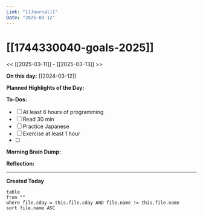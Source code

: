 ```yaml
---
Link: "[[Journal]]"
Date: "2025-03-12"
---
```


# [[1744330040-goals-2025]]

<< [[2025-03-11]] - [[2025-03-13]] >>

**On this day:** [[2024-03-12]]

**Planned Highlights of the Day:**

**To-Dos:**

- [ ] At least 6 hours of programming
- [ ] Read 30 min
- [ ] Practice Japanese
- [ ] Exercise at least 1 hour
- [ ]

**Morning Brain Dump:**

**Reflection:**

---

**Created Today**

```dataview
table
from ""
where file.cday = this.file.cday AND file.name != this.file.name
sort file.name ASC
```
